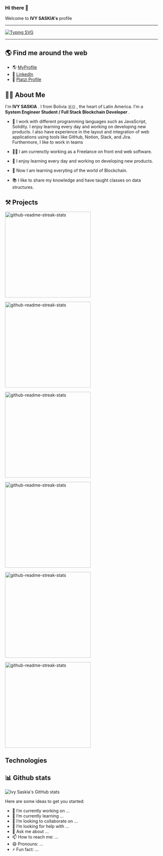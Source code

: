 ### Hi there 👋 
 Welcome to **IVY SASKIA's** profile
 
 ---

[![Typing SVG](https://readme-typing-svg.herokuapp.com?font=Fira+Code&size=20&pause=1000&color=4216CC&vCenter=true&width=435&lines=%3C+Full+Stack+Blockchain+Developer+%2F%3E;%3C+System+Engineer+Student+%2F%3E;%3C+Always+learning+something+new+%2F%3E;%3C++I+turn+bugs+into+features+%2F%3E)](https://git.io/typing-svg)

---


## 🌎 Find me around the web

- :earth_americas: [MyProfile](https://tinyurl.com/IS-CV-vercel)
- 🔗 [LinkedIn](https://www.linkedin.com/in/ivy-rocabado/)
- 🔗 [Platzi Profile](https://platzi.com/p/IvySaskia/)


## 👩‍💻 About Me

I'm **IVY SASKIA** . I from Bolivia 🇧🇴 , the heart of Latin America. I'm a **System Engineer Student / Full Stack Blockchain Developer** . 

- :purple_heart: I work with different programming languages such as JavaScript, Solidity. I enjoy learning every day and working on developing new products. I also have experience in the layout and integration of web applications using tools like GitHub, Notion, Slack, and Jira. Furthermore, I like to work in teams

- :woman_technologist: I am currenctly working as a Freelance on front end web software.
- 🚀 I enjoy learning every day and working on developing new products.
- 🌱 Now I am learning everyting of the world of Blockchain.
- 📚 I like to share my knowledge and have taught classes on data structures.


## ⚒️ Projects

  <a href="https://github.com/IvySaskia/react-eth-challenge"><img width="282" src="https://denvercoder1-github-readme-stats.vercel.app/api/pin/?username=IvySaskia&repo=react-eth-challenge&bg_color=1F222E&title_color=FFFFF&icon_color=FFFFFF&hide_border=true&show_icons=true" alt="github-readme-streak-stats"></a>

 <a href="https://github.com/IvySaskia/solidity-eth-challenge"><img width="282" src="https://denvercoder1-github-readme-stats.vercel.app/api/pin/?username=IvySaskia&repo=solidity-eth-challenge&bg_color=1F222E&title_color=FFFFF&icon_color=FFFFFF&hide_border=true&show_icons=true" alt="github-readme-streak-stats"></a>


 <a href="https://github.com/IvySaskia/platziretoDNFT"><img width="282" src="https://denvercoder1-github-readme-stats.vercel.app/api/pin/?username=IvySaskia&repo=platziretoDNFT&bg_color=1F222E&title_color=FFFFF&icon_color=FFFFFF&hide_border=true&show_icons=true" alt="github-readme-streak-stats"></a>


 <a href="https://github.com/IvySaskia/foundry-tutorial"><img width="282" src="https://denvercoder1-github-readme-stats.vercel.app/api/pin/?username=IvySaskia&repo=foundry-tutorial&bg_color=1F222E&title_color=FFFFF&icon_color=FFFFFF&hide_border=true&show_icons=true" alt="github-readme-streak-stats"></a>
 
  <a href="https://github.com/IvySaskia/curso-web3js-dapps"><img width="282" src="https://denvercoder1-github-readme-stats.vercel.app/api/pin/?username=IvySaskia&repo=curso-web3js-dapps&bg_color=1F222E&title_color=FFFFF&icon_color=FFFFFF&hide_border=true&show_icons=true" alt="github-readme-streak-stats"></a>
  
   <a href="https://github.com/IvySaskia/platzi-web3-libs"><img width="282" src="https://denvercoder1-github-readme-stats.vercel.app/api/pin/?username=IvySaskia&repo=platzi-web3-libs&bg_color=1F222E&title_color=FFFFF&icon_color=FFFFFF&hide_border=true&show_icons=true" alt="github-readme-streak-stats"></a>
   


## Technologies




## 📊 Github stats

![Ivy Saskia's GitHub stats](https://github-readme-stats.vercel.app/api?username=IvySaskia&theme=aura_dark&show_icons=true)

Here are some ideas to get you started:

- 🔭 I’m currently working on ...
- 🌱 I’m currently learning ...
- 👯 I’m looking to collaborate on ...
- 🤔 I’m looking for help with ...
- 💬 Ask me about ...
- 📫 How to reach me: ...
- 😄 Pronouns: ...
- ⚡ Fun fact: ...

